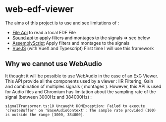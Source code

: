 # web-edf-viewer
The aims of this project is to use and see limitations of :
* [File Api](https://developer.mozilla.org/en-US/docs/Web/API/File) to read a local EDF File
* ~~[Sound api](https://developer.mozilla.org/en-US/docs/Web/API/Web_Audio_API) to apply filters and montages to the signals~~ => see below
* [AssemblyScript](https://github.com/AssemblyScript/assemblyscript) Apply filters and montages to the signals
* [VueJS](https://vuejs.org/) (with VueX and Typescript) First time I will use this framework


## Why we cannot use WebAudio
It thought it will be possible to use WebAudio in the case of an ExG Viewer. This API provide all the components used by a viewer : IIR Filtering, Gain and combination of multiples signals ( montages ). However, this API is used for Audio files and Chromium has limitation about the sampling rate of the signal (between 3000Hz and 384000Hz) : 
```
signalTransormer.ts:10 Uncaught DOMException: Failed to execute 'createBuffer' on 'BaseAudioContext': The sample rate provided (100) is outside the range [3000, 384000].
```







